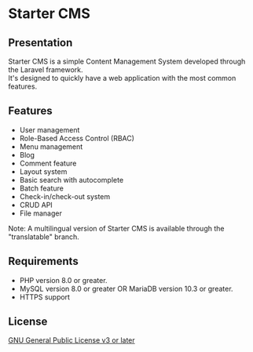 # Starter CMS
## Presentation
Starter CMS is a simple Content Management System developed through the Laravel framework.  
It's designed to quickly have a web application with the most common features.
## Features
- User management
- Role-Based Access Control (RBAC) 
- Menu management
- Blog
- Comment feature
- Layout system
- Basic search with autocomplete
- Batch feature
- Check-in/check-out system
- CRUD API
- File manager

Note: A multilingual version of Starter CMS is available through the "translatable" branch.
## Requirements
- PHP version 8.0 or greater.
- MySQL version 8.0 or greater OR MariaDB version 10.3 or greater.
- HTTPS support
## License
[GNU General Public License v3 or later](https://www.gnu.org/copyleft/gpl.html)
